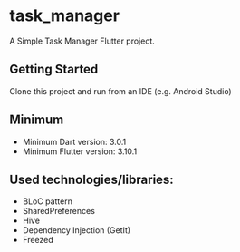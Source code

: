 # task_manager

A Simple Task Manager Flutter project.

## Getting Started

Clone this project and run from an IDE (e.g. Android Studio)

## Minimum
* Minimum Dart version: 3.0.1
* Minimum Flutter version: 3.10.1

## Used technologies/libraries:
* BLoC pattern
* SharedPreferences
* Hive
* Dependency Injection (GetIt)
* Freezed
